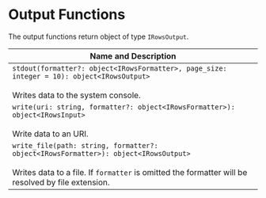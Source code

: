 # Output Functions

The output functions return object of type `IRowsOutput`.

| Name and Description |
| --- |
| `stdout(formatter?: object<IRowsFormatter>, page_size: integer = 10): object<IRowsOutput>`<br /><br /> Writes data to the system console. |
| `write(uri: string, formatter?: object<IRowsFormatter>): object<IRowsInput>` <br /><br /> Write data to an URI. |
| `write_file(path: string, formatter?: object<IRowsFormatter>): object<IRowsOutput>` <br /><br /> Writes data to a file. If `formatter` is omitted the formatter will be resolved by file extension. |
